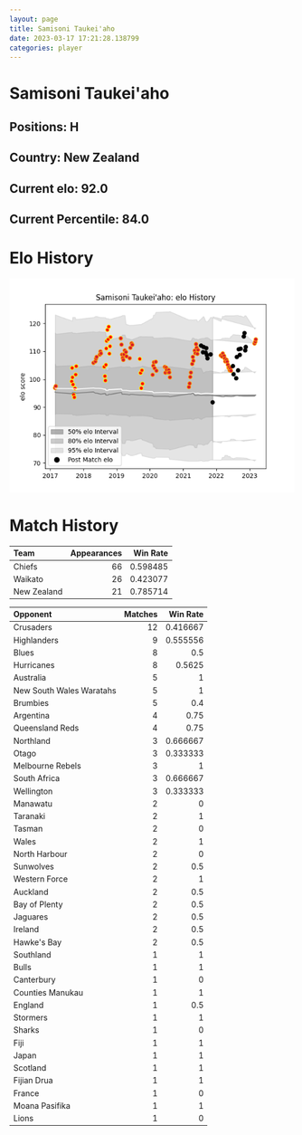 ```yaml
---  
layout: page  
title: Samisoni Taukei'aho  
date: 2023-03-17 17:21:28.138799  
categories: player  
---
```

# Samisoni Taukei'aho

## Positions: H

## Country: New Zealand

## Current elo: 92.0

## Current Percentile: 84.0

# Elo History


![elo history](history_SamisoniTaukei'aho.png)
# Match History


| Team        |   Appearances |   Win Rate |
|:------------|--------------:|-----------:|
| Chiefs      |            66 |   0.598485 |
| Waikato     |            26 |   0.423077 |
| New Zealand |            21 |   0.785714 |

| Opponent                 |   Matches |   Win Rate |
|:-------------------------|----------:|-----------:|
| Crusaders                |        12 |   0.416667 |
| Highlanders              |         9 |   0.555556 |
| Blues                    |         8 |   0.5      |
| Hurricanes               |         8 |   0.5625   |
| Australia                |         5 |   1        |
| New South Wales Waratahs |         5 |   1        |
| Brumbies                 |         5 |   0.4      |
| Argentina                |         4 |   0.75     |
| Queensland Reds          |         4 |   0.75     |
| Northland                |         3 |   0.666667 |
| Otago                    |         3 |   0.333333 |
| Melbourne Rebels         |         3 |   1        |
| South Africa             |         3 |   0.666667 |
| Wellington               |         3 |   0.333333 |
| Manawatu                 |         2 |   0        |
| Taranaki                 |         2 |   1        |
| Tasman                   |         2 |   0        |
| Wales                    |         2 |   1        |
| North Harbour            |         2 |   0        |
| Sunwolves                |         2 |   0.5      |
| Western Force            |         2 |   1        |
| Auckland                 |         2 |   0.5      |
| Bay of Plenty            |         2 |   0.5      |
| Jaguares                 |         2 |   0.5      |
| Ireland                  |         2 |   0.5      |
| Hawke's Bay              |         2 |   0.5      |
| Southland                |         1 |   1        |
| Bulls                    |         1 |   1        |
| Canterbury               |         1 |   0        |
| Counties Manukau         |         1 |   1        |
| England                  |         1 |   0.5      |
| Stormers                 |         1 |   1        |
| Sharks                   |         1 |   0        |
| Fiji                     |         1 |   1        |
| Japan                    |         1 |   1        |
| Scotland                 |         1 |   1        |
| Fijian Drua              |         1 |   1        |
| France                   |         1 |   0        |
| Moana Pasifika           |         1 |   1        |
| Lions                    |         1 |   0        |